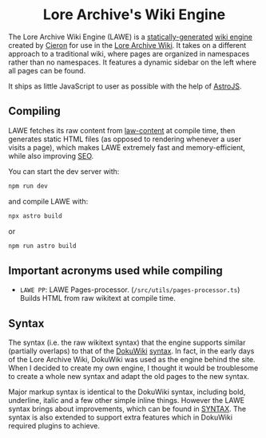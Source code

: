 <div align="center">

# Lore Archive's Wiki Engine

</div>

The Lore Archive Wiki Engine (LAWE) is a [statically-generated](https://en.wikipedia.org/wiki/Static_site_generator) [wiki engine](https://en.wikipedia.org/wiki/Wiki_software) created by [Cieron](https://github.com/Cirrow) for use in the [Lore Archive Wiki](https://lorearchive.org). It takes on a different approach to a traditional wiki, where pages are organized in namespaces rather than no namespaces. It features a dynamic sidebar on the left where all pages can be found.


It ships as little JavaScript to user as possible with the help of [AstroJS](https://astro.build/).


## Compiling
LAWE fetches its raw content from [law-content](https://github.com/lorearchive/law-content) at compile time, then generates static HTML files (as opposed to rendering whenever a user visits a page), which makes LAWE extremely fast and memory-efficient, while also improving [SEO](https://en.wikipedia.org/wiki/Search_engine_optimization).

You can start the dev server with:

```bash
npm run dev
```

and compile LAWE with:

```bash
npx astro build
```

or

```bash
npm run astro build
```



## Important acronyms used while compiling
- `LAWE PP`: LAWE Pages-processor. (`/src/utils/pages-processor.ts`) Builds HTML from raw wikitext at compile time.

## Syntax
The syntax (i.e. the raw wikitext syntax) that the engine supports similar (partially overlaps) to that of the [DokuWiki](https://www.dokuwiki.org/dokuwiki) [syntax](https://www.dokuwiki.org/wiki:syntax). In fact, in the early days of the Lore Archive Wiki, DokuWiki was used as the engine behind the site. When I decided to create my own engine, I thought it would be troublesome to create a whole new syntax and adapt the old pages to the new syntax.

Major markup syntax is identical to the DokuWiki syntax, including bold, underline, italic and a few other simple inline things. However the LAWE syntax brings about improvements, which can be found in [SYNTAX](https://github.com/lorearchive/LAWE/blob/main/SYNTAX.md). The syntax is also extended to support extra features which in DokuWiki required plugins to achieve.
